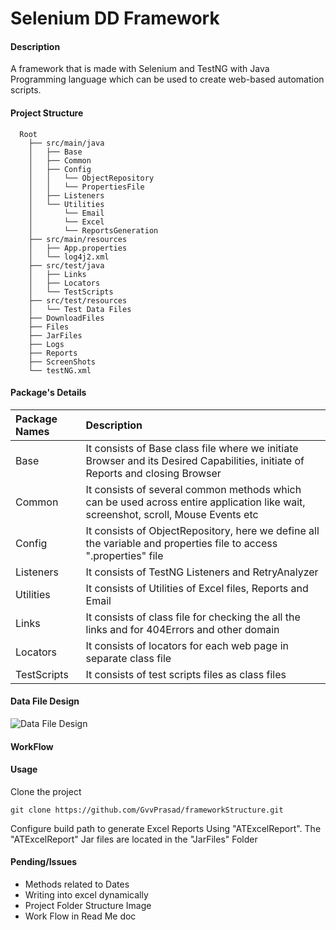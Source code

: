 # Selenium DD Framework

#### Description
A framework that is made with Selenium and TestNG with Java Programming language which can be used to create web-based automation scripts.<br>

#### Project Structure
```
  Root
    ├── src/main/java
    │	├── Base
    │	├── Common
    │	├── Config
    │	│	└── ObjectRepository
    │	│	└── PropertiesFile
    │	├── Listeners
    │	└── Utilities
    │		└── Email
    │		└── Excel
    │		└── ReportsGeneration
    ├── src/main/resources
    │	├── App.properties
    │	└── log4j2.xml  	
    ├── src/test/java    
    │	├── Links
    │	├── Locators
    │	└── TestScripts
    ├── src/test/resources
    │	└── Test Data Files
    ├── DownloadFiles
    ├── Files
    ├── JarFiles
    ├── Logs
    ├── Reports
    ├── ScreenShots
    └── testNG.xml
```

#### Package's Details
|Package Names|Description           							                                                                                   |
|:------------|:-----------------------------------------------------------------------------------------------------------------------------------|
|Base		  | It consists of Base class file where we initiate Browser and its Desired Capabilities, initiate of Reports and closing Browser     |
|Common		  |	It consists of several common methods which can be used across entire application like wait, screenshot, scroll, Mouse Events etc  |
|Config		  |	It consists of ObjectRepository, here we define all the variable and properties file to access ".properties" file		           |
|Listeners	  |	It consists of TestNG Listeners and RetryAnalyzer		                                                                           |
|Utilities	  |	It consists of Utilities of Excel files, Reports and Email 		                                                                   |
|Links		  |	It consists of class file for checking the all the links and for 404Errors and other domain		                                   |
|Locators     |	It consists of locators for each web page in separate class file 		                                                           |
|TestScripts  |	It consists of test scripts files as class files                		                                                           |


#### Data File Design
![Data File Design](https://github.com/GvvPrasad/javaSeleniumFramework/blob/master/Files/TestDataTemplate.PNG)


#### WorkFlow
 

#### Usage
Clone the project

```
git clone https://github.com/GvvPrasad/frameworkStructure.git
```

Configure build path to generate Excel Reports Using "ATExcelReport". The "ATExcelReport" Jar files are located in the "JarFiles" Folder 
         
#### Pending/Issues
* Methods related to Dates
* Writing into excel dynamically
* Project Folder Structure Image 
* Work Flow in Read Me doc